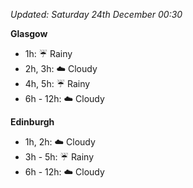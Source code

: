 *Updated: Saturday 24th December 00:30*

**Glasgow**

* 1h: :umbrella: Rainy
* 2h, 3h: :cloud: Cloudy
* 4h, 5h: :umbrella: Rainy
* 6h - 12h: :cloud: Cloudy

**Edinburgh**

* 1h, 2h: :cloud: Cloudy
* 3h - 5h: :umbrella: Rainy
* 6h - 12h: :cloud: Cloudy
